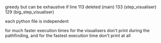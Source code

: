 greedy but can be exhaustive if line 113 deleted (main) 133 (step_visualiser) 129 (big_step_visualiser)

each python file is independent

for much faster execution times for the visualisers don't print during the pathfinding, and for the fastest execution time don't print at all